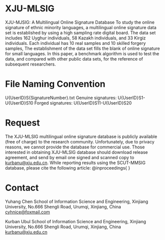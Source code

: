 # XJU-MLSIG
XJU-MJSIG: A Multilingual Online Signature Database
To study the online signature of ethnic minority languages, a multilingual online signature data set is established by using a high sampling rate digital board. The data set includes 162 Uyghur individuals, 58 Kazakh individuals, and 33 Kirgiz individuals. Each individual has 10 real samples and 10 skilled forgery samples, The establishment of the data set fills the blank of online signature for small languages. In this paper, a benchmark algorithm is used to test the data, and compared with other public data sets, for the reference of subsequent researchers. 
# File Naming Convention
U{UserID}S{SignatureNumber}.txt
Genuine signatures:
U{UserID}S1-U{UserID}S10
Forged signatures:
U{UserID}S11-U{UserID}S20
# Request
The XJU-MLSIG multilingual online signature database is publicly available (free of charge) to the research community.
Unfortunately, due to privacy reasons, we cannot provide the database for commercial use.
Those interested in obtaining XJU-MLSIG database should download release agreement, and send by email one signed and scanned copy to kurbanu@xju.edu.cn.
While reporting results using the SCUT-MMSIG database, please cite the following article:
@inproceedings{
}
# Contact
Yuhang Chen
School of Information Science and Engineering, Xinjiang University, No.666 Shengli Road, Urumqi, Xinjiang, China 
cyhnice@foxmail.com

Kurban Ubul
School of Information Science and Engineering, Xinjiang University, No.666 Shengli Road, Urumqi, Xinjiang, China 
kurbanu@xju.edu.cn
